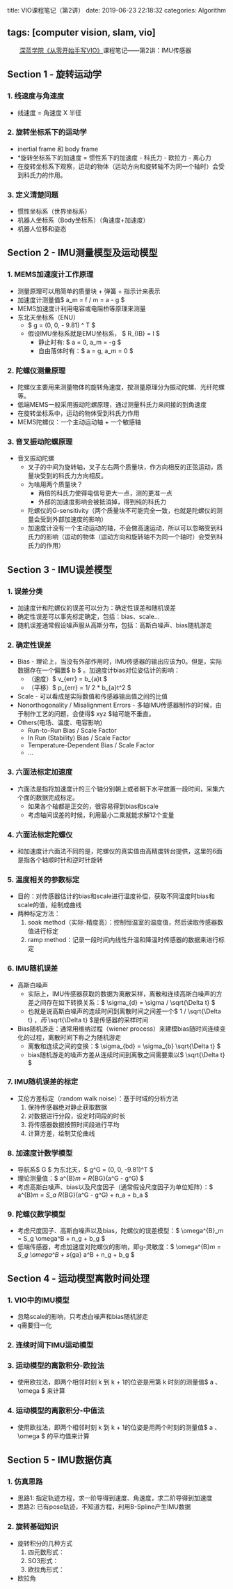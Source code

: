 title: VIO课程笔记（第2讲）
date: 2019-06-23 22:18:32
categories: Algorithm

tags: [computer vision, slam, vio]
---
　　[深蓝学院《从零开始手写VIO》](http://www.shenlanxueyuan.com/course/160)课程笔记——第2讲：IMU传感器
<!-- more -->
## Section 1 - 旋转运动学

### 1. 线速度与角速度

- 线速度 = 角速度 X 半径

### 2. 旋转坐标系下的运动学

- inertial frame 和 body frame
- *旋转坐标系下的加速度 = 惯性系下的加速度 - 科氏力 - 欧拉力 - 离心力
- 在旋转坐标系下观察，运动的物体（运动方向和旋转轴不为同一个轴时）会受到科氏力的作用。

### 3. 定义清楚问题

- 惯性坐标系（世界坐标系）
- 机器人坐标系（Body坐标系）（角速度+加速度）
- 机器人位移和姿态

## Section 2 - IMU测量模型及运动模型

### 1. MEMS加速度计工作原理

- 测量原理可以用简单的质量块 + 弹簧 + 指示计来表示
- 加速度计测量值$ a_m = f / m = a - g $
- MEMS加速度计利用电容或电阻桥等原理来测量
- 东北天坐标系（ENU）
  - $ g = (0, 0, - 9.81) ^ T $
  - 假设IMU坐标系就是EMU坐标系， $ R_{IB} = I $
    - 静止时有: $ a = 0, a_m = -g $
    - 自由落体时有：$ a = g, a_m = 0 $

### 2. 陀螺仪测量原理

- 陀螺仪主要用来测量物体的旋转角速度，按测量原理分为振动陀螺、光纤陀螺等。
- 低端MEMS一般采用振动陀螺原理，通过测量科氏力来间接的到角速度
- 在旋转坐标系中，运动的物体受到科氏力作用
- MEMS陀螺仪：一个主动运动轴 + 一个敏感轴

### 3. 音叉振动陀螺原理

- 音叉振动陀螺
  - 叉子的中间为旋转轴，叉子左右两个质量块，作方向相反的正弦运动，质量块受到的科氏力方向相反。
  - 为啥用两个质量块？
    - 两倍的科氏力使得电信号更大一点，测的更准一点
    - 外部的加速度影响会被抵消掉，得到纯的科氏力
  - 陀螺仪的G-sensitivity（两个质量块不可能完全一致，也就是陀螺仪的测量会受到外部加速度的影响）
  - 加速度计没有一个主动运动的轴，不会做高速运动，所以可以忽略受到科氏力的影响（运动的物体（运动方向和旋转轴不为同一个轴时）会受到科氏力的作用）

## Section 3 - IMU误差模型

### 1. 误差分类

- 加速度计和陀螺仪的误差可以分为：确定性误差和随机误差
- 确定性误差可以事先标定确定，包括：bias、scale...
- 随机误差通常假设噪声服从高斯分布，包括：高斯白噪声、bias随机游走

### 2. 确定性误差

- Bias - 理论上，当没有外部作用时，IMU传感器的输出应该为0。但是，实际数据存在一个偏置$ b $ 。加速度计bias对位姿估计的影响：
  - （速度）$ v_{err} = b_{a}t $
  - （平移）$ p_{err} = 1/ 2 * b_{a}t^2 $
- Scale - 可以看成是实际数值和传感器输出值之间的比值
- Nonorthogonality / Misalignment Errors - 多轴IMU传感器制作的时候，由于制作工艺的问题，会使得$ xyz $轴可能不垂直。
- Others(电场、温度、电容影响)
  - Run-to-Run Bias / Scale Factor
  - In Run (Stability) Bias / Scale Factor
  - Temperature-Dependent Bias / Scale Factor
  - ...

### 3. 六面法标定加速度

- 六面法是指将加速度计的三个轴分别朝上或者朝下水平放置一段时间，采集六个面的数据完成标定。
  - 如果各个轴都是正交的，很容易得到bias和scale
  - 考虑轴间误差的时候，利用最小二乘就能求解12个变量

### 4. 六面法标定陀螺仪

- 和加速度计六面法不同的是，陀螺仪的真实值由高精度转台提供，这里的6面是指各个轴顺时针和逆时针旋转

### 5. 温度相关的参数标定

- 目的：对传感器估计的bias和scale进行温度补偿，获取不同温度时bias和scale的值，绘制成曲线
- 两种标定方法：
  1. soak method（实际-精度高）：控制恒温室的温度值，然后读取传感器数值进行标定
  2. ramp method：记录一段时间内线性升温和降温时传感器的数据来进行标定

### 6. IMU随机误差

- 高斯白噪声
  - 实际上，IMU传感器获取的数据为离散采样，离散和连续高斯白噪声的方差之间存在如下转换关系：$ \sigma_{d} = \sigma / \sqrt{\Delta t} $
  - 也就是说高斯白噪声的连续时间到离散时间之间差一个$ 1 / \sqrt{\Delta t} $，而$ \sqrt{\Delta t} $是传感器的采样时间
- Bias随机游走：通常用维纳过程（wiener process）来建模bias随时间连续变化的过程，离散时间下称之为随机游走
  - 离散和连续之间的变换：$ \sigma_{bd} = \sigma_{b} \sqrt{\Delta t} $
  - bias随机游走的噪声方差从连续时间到离散之间需要乘以$ \sqrt{\Delta t} $

### 7. IMU随机误差的标定

- 艾伦方差标定（random walk noise）：基于时域的分析方法
  1. 保持传感器绝对静止获取数据
  2. 对数据进行分段，设定时间段的时长
  3. 将传感器数据按照时间段进行平均
  4. 计算方差，绘制艾伦曲线

### 8. 加速度计数学模型

- 导航系$ G $ 为东北天，$ g^G = (0, 0, -9.81)^T $
- 理论测量值：$ a^{B}_m = R_{BG}(a^G - g^G) $
- 考虑高斯白噪声、bias以及尺度因子（通常假设尺度因子为单位矩阵）：$ a^{B}_m = S_a R_{BG}(a^G - g^G) + n_a + b_a $

### 9. 陀螺仪数学模型

- 考虑尺度因子、高斯白噪声以及bias，陀螺仪的误差模型：$ \omega^{B}_m = S_g \omega^B + n_g + b_g $
- 低端传感器，考虑加速度对陀螺仪的影响，即g-灵敏度：$ \omega^{B}_m = S_g \omega^B + s_{ga} a^B + n_g + b_g $

## Section 4 - 运动模型离散时间处理

### 1. VIO中的IMU模型

- 忽略scale的影响，只考虑白噪声和bias随机游走
- q需要归一化

### 2. 连续时间下IMU运动模型

### 3. 运动模型的离散积分-欧拉法

- 使用欧拉法，即两个相邻时刻 k 到 k + 1的位姿是用第 k 时刻的测量值$ a $、$ \omega $ 来计算

### 4. 运动模型的离散积分-中值法

- 使用欧拉法，即两个相邻时刻 k 到 k + 1的位姿是用两个时刻的测量值$ a $、$ \omega $ 的平均值来计算

## Section 5 - IMU数据仿真

### 1. 仿真思路

- 思路1: 指定轨迹方程，求一阶导得到速度、角速度，求二阶导得到加速度
- 思路2: 已有pose轨迹，不知道方程，利用B-Spline产生IMU数据

### 2. 旋转基础知识

- 旋转积分的几种方式
  1. 四元数形式：
  2. SO3形式：
  3. 欧拉角形式：
- 欧拉角